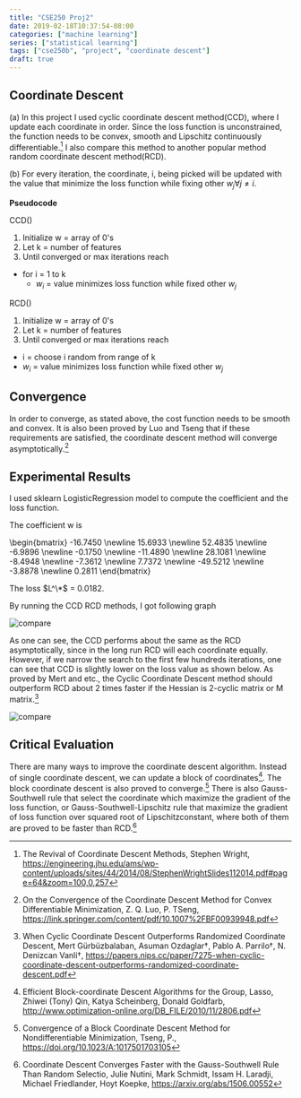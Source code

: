 ```yaml
---
title: "CSE250 Proj2"
date: 2019-02-18T10:37:54-08:00
categories: ["machine learning"]
series: ["statistical learning"]
tags: ["cse250b", "project", "coordinate descent"]
draft: true
---
```


## Coordinate Descent
(a) In this project I used cyclic coordinate descent method(CCD), where I update each coordinate in order. Since the loss function is unconstrained, the function needs to be convex, smooth and Lipschitz continuously differentiable.[^revival] I also compare this method to another popular method random coordinate descent method(RCD).

(b) 
For every iteration, the coordinate, i, being picked will be updated with the value that minimize the loss function while fixing other $w_j \forall j \neq i$. 



**Pseudocode**

CCD()

1. Initialize w = array of 0's
1. Let k = number of features
1. Until converged or max iterations reach
  - for i = 1 to k
     - $w_i$ = value minimizes loss function while fixed other $w_j$

RCD()

1. Initialize w = array of 0's
1. Let k = number of features
1. Until converged or max iterations reach
  - i = choose i random from range of k
  - $w_i$ = value minimizes loss function while fixed other $w_j$

## Convergence

In order to converge, as stated above, the cost function needs to be smooth and convex. It is also been proved by Luo and Tseng that if these requirements are satisfied, the coordinate descent method will converge asymptotically.[^luotseng]

## Experimental Results

I used sklearn LogisticRegression model to compute the coefficient and the loss function.

The coefficient w is

\begin{bmatrix}
-16.7450 \newline
15.6933 \newline
52.4835 \newline
-6.9896 \newline
-0.1750 \newline
-11.4890 \newline
28.1081 \newline
-8.4948 \newline
-7.3612 \newline
7.7372 \newline
-49.5212 \newline
-3.8878 \newline
0.2811 
\end{bmatrix}

The loss $L^\*$ = 0.0182.

By running the CCD RCD methods, I got following graph

![compare](/img/cse250/proj2_compare.png)

As one can see, the CCD performs about the same as the RCD asymptotically, since in the long run RCD will each coordinate equally. However, if we narrow the search to the first few hundreds iterations, one can see that CCD is slightly lower on the loss value as shown below. As proved by Mert and etc., the Cyclic Coordinate Descent method should outperform RCD about 2 times faster if the Hessian is 2-cyclic matrix or M matrix.[^CCD]

![compare](/img/cse250/proj2_compare2.png)

## Critical Evaluation

There are many ways to improve the coordinate descent algorithm. Instead of single coordinate descent, we can update a block of coordinates[^block2]. The block coordinate descent is also proved to converge.[^block] There is also Gauss-Southwell rule that select the coordinate which maximize the gradient of the loss function, or Gauss-Southwell-Lipschitz rule that maximize the gradient of loss function over squared root of Lipschitzconstant, where both of them are proved to be faster than RCD.[^gauss-southwell]


[^CCD]: When Cyclic Coordinate Descent Outperforms Randomized Coordinate Descent, Mert Gürbüzbalaban, Asuman Ozdaglar†, Pablo A. Parrilo†, N. Denizcan Vanli†, https://papers.nips.cc/paper/7275-when-cyclic-coordinate-descent-outperforms-randomized-coordinate-descent.pdf

[^cooralgo]: Coordinate Descent Algorithms, Stephen J. Wright, http://www.optimization-online.org/DB_FILE/2014/12/4679.pdf

[^luotseng]: On the Convergence of the Coordinate Descent Method for Convex Differentiable Minimization, Z. Q. Luo, P. TSeng, https://link.springer.com/content/pdf/10.1007%2FBF00939948.pdf

[^block]: Convergence of a Block Coordinate Descent Method for Nondifferentiable Minimization, Tseng, P., https://doi.org/10.1023/A:1017501703105

[^block2]: Efficient Block-coordinate Descent Algorithms for the Group, Lasso, Zhiwei (Tony) Qin, Katya Scheinberg, Donald Goldfarb, http://www.optimization-online.org/DB_FILE/2010/11/2806.pdf

[^gauss-southwell]: Coordinate Descent Converges Faster with the Gauss-Southwell Rule Than Random Selectio, Julie Nutini, Mark Schmidt, Issam H. Laradji, Michael Friedlander, Hoyt Koepke, https://arxiv.org/abs/1506.00552

[^ubc]:  Coordinate Descent and Ascent Methods, Julie Nutini, https://www.cs.ubc.ca/~jnutini/documents/mlrg_CD.pdf

[^revival]: The Revival of Coordinate Descent Methods, Stephen Wright, https://engineering.jhu.edu/ams/wp-content/uploads/sites/44/2014/08/StephenWrightSlides112014.pdf#page=64&zoom=100,0,257